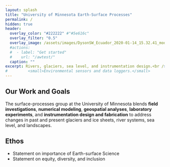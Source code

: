 ```yaml
---
layout: splash
title: "University of Minnesota Earth-Surface Processes"
permalink: /
hidden: true
header:
  overlay_color: "#222222" #"#5e616c"
  overlay_filter: "0.5"
  overlay_image: /assets/images/DysonSW_Ecuador_2020-01-14_15.32.41_modified.jpg
  #actions:
  #  - label: "Get started"
  #    url: "/awtest/"
  caption: ""
excerpt: Rivers, glaciers, sea level, and instrumentation design.<br />
#         <small>Environmental sensors and data loggers.</small>
---
```


## Our Work and Goals

The surface-processes group at the University of Minnesota blends **field investigations**, **numerical modeling**, **geospatial analyses**, **laboratory experiments**, and **instrumentation design and fabrication** to address changes in past and present glaciers and ice sheets, river systems, sea level, and landscapes.

## Ethos

* Statement on importance of Earth-surface Science
* Statement on equity, diversity, and inclusion
